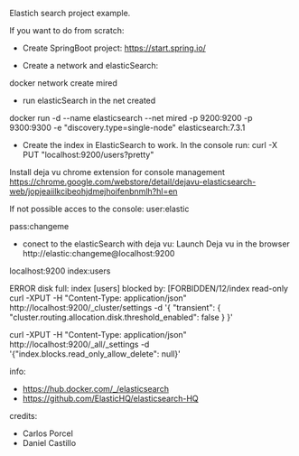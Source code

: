 Elastich search project example.

If you want to do from scratch:
- Create SpringBoot project: https://start.spring.io/
 
- Create a network and elasticSearch:

docker network create mired 

- run elasticSearch in the net created

docker run -d --name elasticsearch --net mired -p 9200:9200 -p 9300:9300 -e "discovery.type=single-node" elasticsearch:7.3.1

- Create the index in ElasticSearch to work. In the console run:
curl -X PUT "localhost:9200/users?pretty"

    
Install deja vu chrome extension for console management 
https://chrome.google.com/webstore/detail/dejavu-elasticsearch-web/jopjeaiilkcibeohjdmejhoifenbnmlh?hl=en

If not possible acces to the console:
 user:elastic 
 
 pass:changeme

 
- conect to the elasticSearch with deja vu:
Launch Deja vu in the browser
http://elastic:changeme@localhost:9200

localhost:9200
index:users
    
ERROR disk full: index [users] blocked by: [FORBIDDEN/12/index read-only
curl -XPUT -H "Content-Type: application/json" http://localhost:9200/_cluster/settings -d '{ "transient": { "cluster.routing.allocation.disk.threshold_enabled": false } }' 

curl -XPUT -H "Content-Type: application/json" http://localhost:9200/_all/_settings -d '{"index.blocks.read_only_allow_delete": null}' 
 
info:
- https://hub.docker.com/_/elasticsearch
- https://github.com/ElasticHQ/elasticsearch-HQ

credits: <br>
* Carlos Porcel <br>
* Daniel Castillo